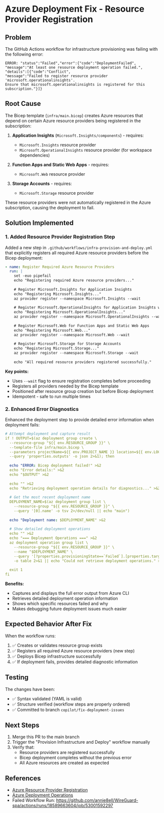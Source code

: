# Azure Deployment Fix - Resource Provider Registration

## Problem
The GitHub Actions workflow for infrastructure provisioning was failing with the following error:

```
ERROR: "status":"Failed","error":{"code":"DeploymentFailed",
"message":"At least one resource deployment operation failed.",
"details":[{"code":"Conflict",
"message":"Failed to register resource provider 'microsoft.operationalinsights'. 
Ensure that microsoft.operationalinsights is registered for this subscription."}]}
```

## Root Cause
The Bicep template (`infra/main.bicep`) creates Azure resources that depend on certain Azure resource providers being registered in the subscription:

1. **Application Insights** (`Microsoft.Insights/components`) - requires:
   - `Microsoft.Insights` resource provider
   - `Microsoft.OperationalInsights` resource provider (for workspace dependencies)

2. **Function Apps and Static Web Apps** - requires:
   - `Microsoft.Web` resource provider

3. **Storage Accounts** - requires:
   - `Microsoft.Storage` resource provider

These resource providers were not automatically registered in the Azure subscription, causing the deployment to fail.

## Solution Implemented

### 1. Added Resource Provider Registration Step
Added a new step in `.github/workflows/infra-provision-and-deploy.yml` that explicitly registers all required Azure resource providers before the Bicep deployment:

```yaml
- name: Register Required Azure Resource Providers
  run: |
    set -euo pipefail
    echo "Registering required Azure resource providers..."
    
    # Register Microsoft.Insights for Application Insights
    echo "Registering Microsoft.Insights..."
    az provider register --namespace Microsoft.Insights --wait
    
    # Register Microsoft.OperationalInsights for Application Insights workspace dependencies
    echo "Registering Microsoft.OperationalInsights..."
    az provider register --namespace Microsoft.OperationalInsights --wait
    
    # Register Microsoft.Web for Function Apps and Static Web Apps
    echo "Registering Microsoft.Web..."
    az provider register --namespace Microsoft.Web --wait
    
    # Register Microsoft.Storage for Storage Accounts
    echo "Registering Microsoft.Storage..."
    az provider register --namespace Microsoft.Storage --wait
    
    echo "All required resource providers registered successfully."
```

**Key points:**
- Uses `--wait` flag to ensure registration completes before proceeding
- Registers all providers needed by the Bicep template
- Positioned after resource group creation but before Bicep deployment
- Idempotent - safe to run multiple times

### 2. Enhanced Error Diagnostics
Enhanced the deployment step to provide detailed error information when deployment fails:

```yaml
# Attempt deployment and capture result
if ! OUTPUT=$(az deployment group create \
  --resource-group "${{ env.RESOURCE_GROUP }}" \
  --template-file infra/main.bicep \
  --parameters projectName=${{ env.PROJECT_NAME }} location=${{ env.LOCATION }} \
  --query 'properties.outputs' -o json 2>&1); then
  
  echo "ERROR: Bicep deployment failed!" >&2
  echo "Error details:" >&2
  echo "$OUTPUT" >&2
  
  echo "" >&2
  echo "Retrieving deployment operation details for diagnostics..." >&2
  
  # Get the most recent deployment name
  DEPLOYMENT_NAME=$(az deployment group list \
    --resource-group "${{ env.RESOURCE_GROUP }}" \
    --query '[0].name' -o tsv 2>/dev/null || echo "main")
  
  echo "Deployment name: $DEPLOYMENT_NAME" >&2
  
  # Show detailed deployment operations
  echo "" >&2
  echo "=== Deployment Operations ===" >&2
  az deployment operation group list \
    --resource-group "${{ env.RESOURCE_GROUP }}" \
    --name "$DEPLOYMENT_NAME" \
    --query '[?properties.provisioningState==`Failed`].[properties.targetResource.resourceType, properties.targetResource.resourceName, properties.statusMessage.error.code, properties.statusMessage.error.message]' \
    -o table 2>&1 || echo "Could not retrieve deployment operations." >&2
  
  exit 1
fi
```

**Benefits:**
- Captures and displays the full error output from Azure CLI
- Retrieves detailed deployment operation information
- Shows which specific resources failed and why
- Makes debugging future deployment issues much easier

## Expected Behavior After Fix

When the workflow runs:

1. ✅ Creates or validates resource group exists
2. ✅ Registers all required Azure resource providers (new step)
3. ✅ Deploys Bicep infrastructure successfully
4. ✅ If deployment fails, provides detailed diagnostic information

## Testing

The changes have been:
- ✅ Syntax validated (YAML is valid)
- ✅ Structure verified (workflow steps are properly ordered)
- ✅ Committed to branch `copilot/fix-deployment-issues`

## Next Steps

1. Merge this PR to the main branch
2. Trigger the "Provision Infrastructure and Deploy" workflow manually
3. Verify that:
   - Resource providers are registered successfully
   - Bicep deployment completes without the previous error
   - All Azure resources are created as expected

## References

- [Azure Resource Provider Registration](https://learn.microsoft.com/en-us/azure/azure-resource-manager/management/resource-providers-and-types)
- [Azure Deployment Operations](https://aka.ms/arm-deployment-operations)
- Failed Workflow Run: https://github.com/annie8ell/WireGuard-spa/actions/runs/18589663604/job/53001592297
